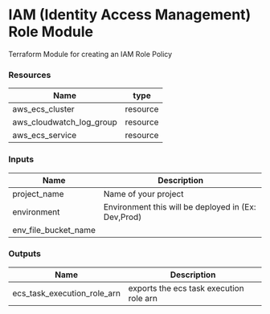 <h1>IAM (Identity Access Management) Role Module</h1>
Terraform Module for creating an IAM Role Policy 

<h3>Resources</h3>

| Name | type |
| --- | --- |
| aws_ecs_cluster | resource |
| aws_cloudwatch_log_group | resource |
| aws_ecs_service | resource |

<h3>Inputs</h3>

| Name | Description |
| --- | --- |
| project_name | Name of your project |
| environment | Environment this will be deployed in (Ex: Dev,Prod) |
| env_file_bucket_name |   |

<h3>Outputs</h3>

| Name | Description |
| --- | --- |
| ecs_task_execution_role_arn | exports the ecs task execution role arn  |